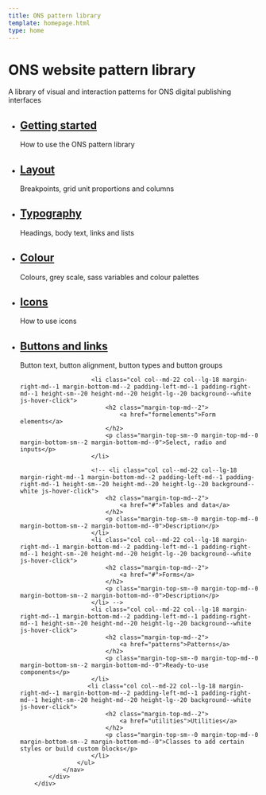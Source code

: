 ```yaml
---
title: ONS pattern library
template: homepage.html
type: home
---
```

<div class="page-intro background--astral padding-top-md--4 padding-bottom-md--3">
			<div class="pl-wrap__inner padding-top-sm--4">
				<h1 class="page-intro__title page-intro__title--home-big">ONS website pattern library</h1>
				<p class="page-intro__content width-lg--47">A library of visual and interaction patterns for ONS digital publishing interfaces</p>
			</div>
		</div>
        <div class="background--gallery">
            <div class="pl-wrap__inner margin-bottom--8">
                <nav>
                    <ul class="col-wrap padding-left-sm--0 ">
                        <li class="col col--md-22 col--lg-18 margin-right-md--1 margin-bottom-md--2 padding-left-md--1 padding-right-md--1 height-sm--20 height-md--20 height-lg--20 background--white js-hover-click">
                            <h2 class="margin-top-md--2">
                                <a href="gettingstarted">Getting started</a>
                            </h2>
                            <p class="margin-top-sm--0 margin-top-md--0 margin-bottom-sm--2 margin-bottom-md--0">How to use the ONS pattern library</p>
                        </li>
                        <li class="col col--md-22 col--lg-18 margin-right-md--1 margin-bottom-md--2 padding-left-md--1 padding-right-md--1 height-sm--20 height-md--20 height-lg--20 background--white js-hover-click">
                            <h2 class="margin-top-md--2">
                                <a href="layout">Layout</a>
                            </h2>
                            <p class="margin-top-sm--0 margin-top-md--0 margin-bottom-sm--2 margin-bottom-md--0">Breakpoints, grid unit proportions and columns</p>
                        </li>
                        <li class="col col--md-22 col--lg-18 margin-right-md--1 margin-bottom-md--2 padding-left-md--1 padding-right-md--1 height-sm--20 height-md--20 height-lg--20 background--white js-hover-click">
                            <h2 class="margin-top-md--2">
                                <a href="typography">Typography</a>
                            </h2>
                            <p class="margin-top-sm--0 margin-top-md--0 margin-bottom-sm--2 margin-bottom-md--0">Headings, body text, links and lists</p>
                        </li>
                        <li class="col col--md-22 col--lg-18 margin-right-md--1 margin-bottom-md--2 padding-left-md--1 padding-right-md--1 height-sm--20 height-md--20 height-lg--20 background--white js-hover-click">
                            <h2 class="margin-top-md--2">
                                <a href="colour">Colour</a>
                            </h2>
                            <p class="margin-top-sm--0 margin-top-md--0 margin-bottom-sm--2 margin-bottom-md--0">Colours, grey scale, sass variables and colour palettes</p>
                        </li>
                        <li class="col col--md-22 col--lg-18 margin-right-md--1 margin-bottom-md--2 padding-left-md--1 padding-right-md--1 height-sm--20 height-md--20 height-lg--20 background--white js-hover-click">
                            <h2 class="margin-top-md--2">
                                <a href="icons">Icons</a>
                            </h2>
                            <p class="margin-top-sm--0 margin-top-md--0 margin-bottom-sm--2 margin-bottom-md--0">How to use icons</p>
                        </li>
                        <li class="col col--md-22 col--lg-18 margin-right-md--1 margin-bottom-md--2 padding-left-md--1 padding-right-md--1 height-sm--20 height-md--20 height-lg--20 background--white js-hover-click">
                            <h2 class="margin-top-md--2">
                                <a href="buttons">Buttons and links</a>
                            </h2>
                            <p class="margin-top-sm--0 margin-top-md--0 margin-bottom-sm--2 margin-bottom-md--0">Button text, button alignment, button types and button groups</p>
                        </li>
                        
                        <li class="col col--md-22 col--lg-18 margin-right-md--1 margin-bottom-md--2 padding-left-md--1 padding-right-md--1 height-sm--20 height-md--20 height-lg--20 background--white js-hover-click">
                            <h2 class="margin-top-md--2">
                                <a href="formelements">Form elements</a>
                            </h2>
                            <p class="margin-top-sm--0 margin-top-md--0 margin-bottom-sm--2 margin-bottom-md--0">Select, radio and inputs</p>
                        </li>
                        
                        <!-- <li class="col col--md-22 col--lg-18 margin-right-md--1 margin-bottom-md--2 padding-left-md--1 padding-right-md--1 height-sm--20 height-md--20 height-lg--20 background--white js-hover-click">
                            <h2 class="margin-top-md--2">
                                <a href="#">Tables and data</a>
                            </h2>
                            <p class="margin-top-sm--0 margin-top-md--0 margin-bottom-sm--2 margin-bottom-md--0">Description</p>
                        </li>
                        <li class="col col--md-22 col--lg-18 margin-right-md--1 margin-bottom-md--2 padding-left-md--1 padding-right-md--1 height-sm--20 height-md--20 height-lg--20 background--white js-hover-click">
                            <h2 class="margin-top-md--2">
                                <a href="#">Forms</a>
                            </h2>
                            <p class="margin-top-sm--0 margin-top-md--0 margin-bottom-sm--2 margin-bottom-md--0">Description</p>
                        </li> -->
                        <li class="col col--md-22 col--lg-18 margin-right-md--1 margin-bottom-md--2 padding-left-md--1 padding-right-md--1 height-sm--20 height-md--20 height-lg--20 background--white js-hover-click">
                            <h2 class="margin-top-md--2">
                                <a href="patterns">Patterns</a>
                            </h2>
                            <p class="margin-top-sm--0 margin-top-md--0 margin-bottom-sm--2 margin-bottom-md--0">Ready-to-use components</p>
                        </li>
                       <li class="col col--md-22 col--lg-18 margin-right-md--1 margin-bottom-md--2 padding-left-md--1 padding-right-md--1 height-sm--20 height-md--20 height-lg--20 background--white js-hover-click">
                            <h2 class="margin-top-md--2">
                                <a href="utilities">Utilities</a>
                            </h2>
                            <p class="margin-top-sm--0 margin-top-md--0 margin-bottom-sm--2 margin-bottom-md--0">Classes to add certain styles or build custom blocks</p>
                        </li>
                    </ul>
                </nav>
            </div>
        </div>
